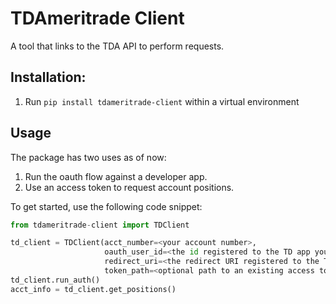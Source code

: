 # TDAmeritrade Client

A tool that links to the TDA API to perform requests.

## Installation:
1. Run `pip install tdameritrade-client` within a virtual environment

## Usage
The package has two uses as of now:
1. Run the oauth flow against a developer app.
2. Use an access token to request account positions.

To get started, use the following code snippet:

``` python
from tdameritrade-client import TDClient

td_client = TDClient(acct_number=<your account number>,
                     oauth_user_id=<the id registered to the TD app you would like to authenticate with>,
                     redirect_uri=<the redirect URI registered to the TD app>,
                     token_path=<optional path to an existing access token>)
td_client.run_auth()
acct_info = td_client.get_positions()
```
